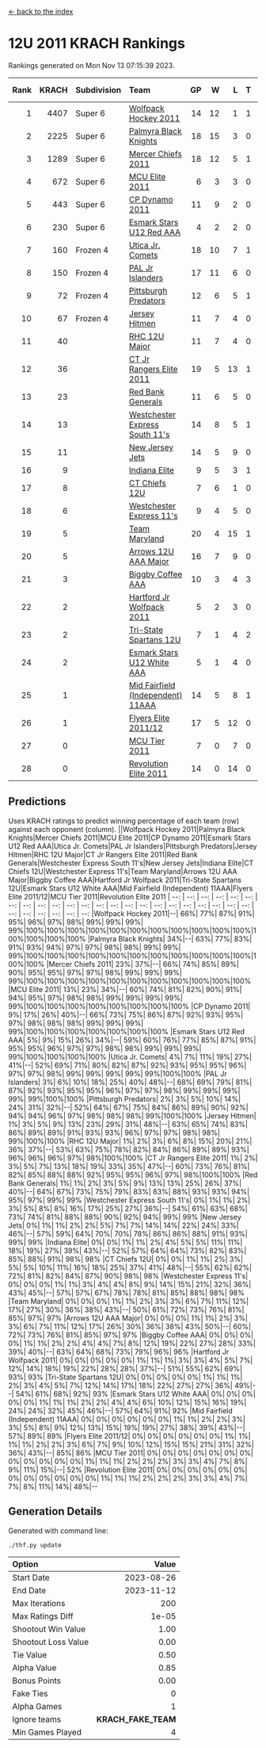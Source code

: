 [<- back to the index](readme.md)
# 12U 2011 KRACH Rankings
Rankings generated on Mon Nov 13 07:15:39 2023.

Rank|KRACH|Subdivision|Team|GP|W|L|T|OTW|OTL|SoS|Exp Wins|Win Diff
---:|---:|:---|:---|---:|---:|---:|---:|---:|---:|---:|---:|---:
1|4407|Super 6|[Wolfpack Hockey 2011](https://gamesheetstats.com/seasons/3664/teams/140937/schedule)|14|12|1|1|0|0|644|13.3|-0.0
2|2225|Super 6|[Palmyra Black Knights](https://gamesheetstats.com/seasons/3664/teams/140949/schedule)|18|15|3|0|0|0|780|15.8|-0.0
3|1289|Super 6|[Mercer Chiefs 2011](https://gamesheetstats.com/seasons/3664/teams/140936/schedule)|18|12|5|1|0|1|1071|13.3|-0.0
4|672|Super 6|[MCU Elite 2011](https://gamesheetstats.com/seasons/3664/teams/140929/schedule)|6|3|3|0|2|0|1638|3.8|-0.0
5|443|Super 6|[CP Dynamo 2011](https://gamesheetstats.com/seasons/3664/teams/140944/schedule)|11|9|2|0|0|0|748|9.8|-0.0
6|230|Super 6|[Esmark Stars U12 Red AAA](https://gamesheetstats.com/seasons/3664/teams/140951/schedule)|4|2|2|0|0|0|543|2.8|-0.0
7|160|Frozen 4|[Utica Jr. Comets](https://gamesheetstats.com/seasons/3664/teams/140945/schedule)|18|10|7|1|1|0|861|11.3|-0.0
8|150|Frozen 4|[PAL Jr Islanders](https://gamesheetstats.com/seasons/3664/teams/140943/schedule)|17|11|6|0|1|0|424|11.8|-0.0
9|72|Frozen 4|[Pittsburgh Predators](https://gamesheetstats.com/seasons/3664/teams/140950/schedule)|12|6|5|1|0|0|556|7.3|-0.0
10|67|Frozen 4|[Jersey Hitmen](https://gamesheetstats.com/seasons/3664/teams/140938/schedule)|11|7|4|0|0|0|97|7.8|-0.0
11|40||[RHC 12U Major](https://gamesheetstats.com/seasons/3664/teams/140941/schedule)|11|7|4|0|0|1|57|7.8|-0.0
12|36||[CT Jr Rangers Elite 2011](https://gamesheetstats.com/seasons/3664/teams/140931/schedule)|19|5|13|1|0|1|901|6.3|-0.0
13|23||[Red Bank Generals](https://gamesheetstats.com/seasons/3664/teams/140940/schedule)|11|6|5|0|0|0|101|6.8|-0.0
14|13||[Westchester Express South 11's](https://gamesheetstats.com/seasons/3664/teams/140947/schedule)|14|8|5|1|0|0|57|9.4|0.0
15|11||[New Jersey Jets](https://gamesheetstats.com/seasons/3664/teams/140939/schedule)|14|5|9|0|2|0|82|5.8|-0.0
16|9||[Indiana Elite](https://gamesheetstats.com/seasons/3664/teams/144353/schedule)|9|5|3|1|0|0|26|6.4|0.0
17|8||[CT Chiefs 12U](https://gamesheetstats.com/seasons/3664/teams/140934/schedule)|7|6|1|0|1|0|2|6.9|0.0
18|6||[Westchester Express 11's](https://gamesheetstats.com/seasons/3664/teams/140948/schedule)|9|4|5|0|0|0|109|4.9|0.0
19|5||[Team Maryland](https://gamesheetstats.com/seasons/3664/teams/140954/schedule)|20|4|15|1|0|1|870|5.4|0.0
20|5||[Arrows 12U AAA Major](https://gamesheetstats.com/seasons/3664/teams/140946/schedule)|16|7|9|0|1|1|86|7.9|0.0
21|3||[Biggby Coffee AAA](https://gamesheetstats.com/seasons/3664/teams/144351/schedule)|10|3|4|3|0|0|5|5.4|0.0
22|2||[Hartford Jr Wolfpack 2011](https://gamesheetstats.com/seasons/3664/teams/140935/schedule)|5|2|3|0|0|0|15|2.9|0.0
23|2||[Tri-State Spartans 12U](https://gamesheetstats.com/seasons/3664/teams/144352/schedule)|7|1|4|2|0|0|4|2.9|0.0
24|2||[Esmark Stars U12 White AAA](https://gamesheetstats.com/seasons/3664/teams/140952/schedule)|5|1|4|0|0|0|21|1.9|0.0
25|1||[Mid Fairfield (Independent) 11AAA](https://gamesheetstats.com/seasons/3664/teams/140933/schedule)|14|5|8|1|0|1|12|6.4|0.0
26|1||[Flyers Elite 2011/12](https://gamesheetstats.com/seasons/3664/teams/140942/schedule)|17|5|12|0|0|2|6|5.9|0.0
27|0||[MCU Tier 2011](https://gamesheetstats.com/seasons/3664/teams/140932/schedule)|7|0|7|0|0|0|2|0.9|0.0
28|0||[Revolution Elite 2011](https://gamesheetstats.com/seasons/3664/teams/140953/schedule)|14|0|14|0|0|0|11|0.9|0.0

## Predictions
Uses KRACH ratings to predict winning percentage of each team (row) against each opponent (column).
||Wolfpack Hockey 2011|Palmyra Black Knights|Mercer Chiefs 2011|MCU Elite 2011|CP Dynamo 2011|Esmark Stars U12 Red AAA|Utica Jr. Comets|PAL Jr Islanders|Pittsburgh Predators|Jersey Hitmen|RHC 12U Major|CT Jr Rangers Elite 2011|Red Bank Generals|Westchester Express South 11's|New Jersey Jets|Indiana Elite|CT Chiefs 12U|Westchester Express 11's|Team Maryland|Arrows 12U AAA Major|Biggby Coffee AAA|Hartford Jr Wolfpack 2011|Tri-State Spartans 12U|Esmark Stars U12 White AAA|Mid Fairfield (Independent) 11AAA|Flyers Elite 2011/12|MCU Tier 2011|Revolution Elite 2011
| --: | --: | --: | --: | --: | --: | --: | --: | --: | --: | --: | --: | --: | --: | --: | --: | --: | --: | --: | --: | --: | --: | --: | --: | --: | --: | --: | --: | --: 
|Wolfpack Hockey 2011|--| 66%| 77%| 87%| 91%| 95%| 96%| 97%| 98%| 99%| 99%| 99%| 99%|100%|100%|100%|100%|100%|100%|100%|100%|100%|100%|100%|100%|100%|100%|100%
|Palmyra Black Knights| 34%|--| 63%| 77%| 83%| 91%| 93%| 94%| 97%| 97%| 98%| 98%| 99%| 99%| 99%|100%|100%|100%|100%|100%|100%|100%|100%|100%|100%|100%|100%|100%
|Mercer Chiefs 2011| 23%| 37%|--| 66%| 74%| 85%| 89%| 90%| 95%| 95%| 97%| 97%| 98%| 99%| 99%| 99%| 99%|100%|100%|100%|100%|100%|100%|100%|100%|100%|100%|100%
|MCU Elite 2011| 13%| 23%| 34%|--| 60%| 74%| 81%| 82%| 90%| 91%| 94%| 95%| 97%| 98%| 98%| 99%| 99%| 99%| 99%| 99%|100%|100%|100%|100%|100%|100%|100%|100%
|CP Dynamo 2011|  9%| 17%| 26%| 40%|--| 66%| 73%| 75%| 86%| 87%| 92%| 93%| 95%| 97%| 98%| 98%| 98%| 99%| 99%| 99%| 99%|100%|100%|100%|100%|100%|100%|100%
|Esmark Stars U12 Red AAA|  5%|  9%| 15%| 26%| 34%|--| 59%| 60%| 76%| 77%| 85%| 87%| 91%| 95%| 95%| 96%| 97%| 97%| 98%| 98%| 99%| 99%| 99%| 99%|100%|100%|100%|100%
|Utica Jr. Comets|  4%|  7%| 11%| 19%| 27%| 41%|--| 52%| 69%| 71%| 80%| 82%| 87%| 92%| 93%| 95%| 95%| 96%| 97%| 97%| 98%| 99%| 99%| 99%| 99%| 99%|100%|100%
|PAL Jr Islanders|  3%|  6%| 10%| 18%| 25%| 40%| 48%|--| 68%| 69%| 79%| 81%| 87%| 92%| 93%| 95%| 95%| 96%| 97%| 97%| 98%| 99%| 99%| 99%| 99%| 99%|100%|100%
|Pittsburgh Predators|  2%|  3%|  5%| 10%| 14%| 24%| 31%| 32%|--| 52%| 64%| 67%| 75%| 84%| 86%| 89%| 90%| 92%| 94%| 94%| 96%| 97%| 98%| 98%| 98%| 99%|100%|100%
|Jersey Hitmen|  1%|  3%|  5%|  9%| 13%| 23%| 29%| 31%| 48%|--| 63%| 65%| 74%| 83%| 86%| 89%| 89%| 91%| 93%| 93%| 96%| 97%| 97%| 98%| 98%| 99%|100%|100%
|RHC 12U Major|  1%|  2%|  3%|  6%|  8%| 15%| 20%| 21%| 36%| 37%|--| 53%| 63%| 75%| 78%| 82%| 84%| 86%| 89%| 89%| 93%| 96%| 96%| 96%| 97%| 98%|100%|100%
|CT Jr Rangers Elite 2011|  1%|  2%|  3%|  5%|  7%| 13%| 18%| 19%| 33%| 35%| 47%|--| 60%| 73%| 76%| 81%| 82%| 85%| 88%| 88%| 92%| 95%| 95%| 96%| 97%| 98%|100%|100%
|Red Bank Generals|  1%|  1%|  2%|  3%|  5%|  9%| 13%| 13%| 25%| 26%| 37%| 40%|--| 64%| 67%| 73%| 75%| 79%| 83%| 83%| 88%| 93%| 93%| 94%| 95%| 97%| 99%| 99%
|Westchester Express South 11's|  0%|  1%|  1%|  2%|  3%|  5%|  8%|  8%| 16%| 17%| 25%| 27%| 36%|--| 54%| 61%| 63%| 68%| 73%| 74%| 81%| 88%| 88%| 90%| 92%| 94%| 99%| 99%
|New Jersey Jets|  0%|  1%|  1%|  2%|  2%|  5%|  7%|  7%| 14%| 14%| 22%| 24%| 33%| 46%|--| 57%| 59%| 64%| 70%| 70%| 78%| 86%| 86%| 88%| 91%| 93%| 99%| 99%
|Indiana Elite|  0%|  0%|  1%|  1%|  2%|  4%|  5%|  5%| 11%| 11%| 18%| 19%| 27%| 39%| 43%|--| 52%| 57%| 64%| 64%| 73%| 82%| 83%| 85%| 88%| 91%| 98%| 98%
|CT Chiefs 12U|  0%|  0%|  1%|  1%|  2%|  3%|  5%|  5%| 10%| 11%| 16%| 18%| 25%| 37%| 41%| 48%|--| 55%| 62%| 62%| 72%| 81%| 82%| 84%| 87%| 90%| 98%| 98%
|Westchester Express 11's|  0%|  0%|  0%|  1%|  1%|  3%|  4%|  4%|  8%|  9%| 14%| 15%| 21%| 32%| 36%| 43%| 45%|--| 57%| 57%| 67%| 78%| 78%| 81%| 85%| 88%| 98%| 98%
|Team Maryland|  0%|  0%|  0%|  1%|  1%|  2%|  3%|  3%|  6%|  7%| 11%| 12%| 17%| 27%| 30%| 36%| 38%| 43%|--| 50%| 61%| 72%| 73%| 76%| 81%| 85%| 97%| 97%
|Arrows 12U AAA Major|  0%|  0%|  0%|  1%|  1%|  2%|  3%|  3%|  6%|  7%| 11%| 12%| 17%| 26%| 30%| 36%| 38%| 43%| 50%|--| 60%| 72%| 73%| 76%| 81%| 85%| 97%| 97%
|Biggby Coffee AAA|  0%|  0%|  0%|  0%|  1%|  1%|  2%|  2%|  4%|  4%|  7%|  8%| 12%| 19%| 22%| 27%| 28%| 33%| 39%| 40%|--| 63%| 64%| 68%| 73%| 79%| 96%| 96%
|Hartford Jr Wolfpack 2011|  0%|  0%|  0%|  0%|  0%|  1%|  1%|  1%|  3%|  3%|  4%|  5%|  7%| 12%| 14%| 18%| 19%| 22%| 28%| 28%| 37%|--| 51%| 55%| 62%| 69%| 93%| 93%
|Tri-State Spartans 12U|  0%|  0%|  0%|  0%|  0%|  1%|  1%|  1%|  2%|  3%|  4%|  5%|  7%| 12%| 14%| 17%| 18%| 22%| 27%| 27%| 36%| 49%|--| 54%| 61%| 68%| 92%| 93%
|Esmark Stars U12 White AAA|  0%|  0%|  0%|  0%|  0%|  1%|  1%|  1%|  2%|  2%|  4%|  4%|  6%| 10%| 12%| 15%| 16%| 19%| 24%| 24%| 32%| 45%| 46%|--| 57%| 64%| 91%| 92%
|Mid Fairfield (Independent) 11AAA|  0%|  0%|  0%|  0%|  0%|  0%|  1%|  1%|  2%|  2%|  3%|  3%|  5%|  8%|  9%| 12%| 13%| 15%| 19%| 19%| 27%| 38%| 39%| 43%|--| 57%| 89%| 89%
|Flyers Elite 2011/12|  0%|  0%|  0%|  0%|  0%|  0%|  1%|  1%|  1%|  1%|  2%|  2%|  3%|  6%|  7%|  9%| 10%| 12%| 15%| 15%| 21%| 31%| 32%| 36%| 43%|--| 85%| 86%
|MCU Tier 2011|  0%|  0%|  0%|  0%|  0%|  0%|  0%|  0%|  0%|  0%|  0%|  0%|  1%|  1%|  1%|  2%|  2%|  2%|  3%|  3%|  4%|  7%|  8%|  9%| 11%| 15%|--| 52%
|Revolution Elite 2011|  0%|  0%|  0%|  0%|  0%|  0%|  0%|  0%|  0%|  0%|  0%|  0%|  1%|  1%|  1%|  2%|  2%|  2%|  3%|  3%|  4%|  7%|  7%|  8%| 11%| 14%| 48%|--

## Generation Details

Generated with command line:
```
./thf.py update
```

| Option | Value |
| :----- | ----: |
| Start Date | 2023-08-26 |
| End Date | 2023-11-12 |
| Max Iterations | 200 |
| Max Ratings Diff | 1e-05 |
| Shootout Win Value | 1.00 |
| Shootout Loss Value | 0.00 |
| Tie Value | 0.50 |
| Alpha Value | 0.85 |
| Bonus Points | 0.00 |
| Fake Ties | 0 |
| Alpha Games | 1 |
| Ignore teams | __KRACH_FAKE_TEAM__ |
| Min Games Played | 4 |


